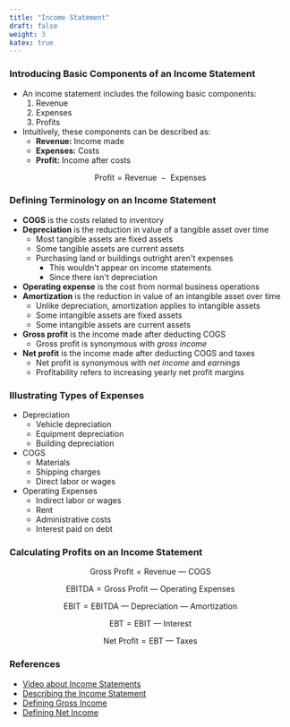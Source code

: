 ```yaml
---
title: "Income Statement"
draft: false
weight: 3
katex: true
---
```


### Introducing Basic Components of an Income Statement
- An income statement includes the following basic components:
    1. Revenue
    2. Expenses
    3. Profits
- Intuitively, these components can be described as:
    - **Revenue:** Income made
    - **Expenses:** Costs
    - **Profit:** Income after costs

$$
\text{Profit} = \text{Revenue } - \text{ Expenses}
$$

### Defining Terminology on an Income Statement
- **COGS** is the costs related to inventory
- **Depreciation** is the reduction in value of a tangible asset over time
    - Most tangible assets are fixed assets
    - Some tangible assets are current assets
    - Purchasing land or buildings outright aren't expenses
        - This wouldn't appear on income statements
        - Since there isn't depreciation
- **Operating expense** is the cost from normal business operations
- **Amortization** is the reduction in value of an intangible asset over time
    - Unlike depreciation, amortization applies to intangible assets
    - Some intangible assets are fixed assets
    - Some intangible assets are current assets
- **Gross profit** is the income made after deducting COGS
    - Gross profit is synonymous with *gross income*
- **Net profit** is the income made after deducting COGS and taxes
    - Net profit is synonymous with *net income* and *earnings*
    - Profitability refers to increasing yearly net profit margins

### Illustrating Types of Expenses
- Depreciation
    - Vehicle depreciation
    - Equipment depreciation
    - Building depreciation
- COGS
    - Materials
    - Shipping charges
    - Direct labor or wages
- Operating Expenses
    - Indirect labor or wages
    - Rent
    - Administrative costs
    - Interest paid on debt

### Calculating Profits on an Income Statement

$$
\text{Gross Profit} = \text{Revenue } — \text{ COGS}
$$

$$
\text{EBITDA} = \text{Gross Profit } — \text{ Operating Expenses}
$$

$$
\text{EBIT} = \text{EBITDA } — \text{ Depreciation } — \text{ Amortization}
$$

$$
\text{EBT} = \text{EBIT } — \text{ Interest}
$$

$$
\text{Net Profit} = \text{EBT } — \text{ Taxes}
$$

### References
- [Video about Income Statements](https://www.youtube.com/watch?v=WEDIj9JBTC8)
- [Describing the Income Statement](https://en.wikipedia.org/wiki/Income_statement)
- [Defining Gross Income](https://www.investopedia.com/terms/g/grossincome.asp)
- [Defining Net Income](https://www.investopedia.com/terms/n/netincome.asp)